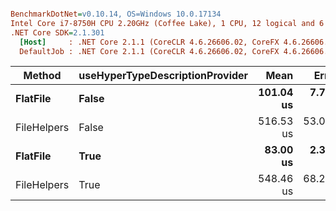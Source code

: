 ``` ini

BenchmarkDotNet=v0.10.14, OS=Windows 10.0.17134
Intel Core i7-8750H CPU 2.20GHz (Coffee Lake), 1 CPU, 12 logical and 6 physical cores
.NET Core SDK=2.1.301
  [Host]     : .NET Core 2.1.1 (CoreCLR 4.6.26606.02, CoreFX 4.6.26606.05), 64bit RyuJIT
  DefaultJob : .NET Core 2.1.1 (CoreCLR 4.6.26606.02, CoreFX 4.6.26606.05), 64bit RyuJIT


```
|      Method | useHyperTypeDescriptionProvider |      Mean |     Error |     StdDev |    Median |   Gen 0 |  Gen 1 | Allocated |
|------------ |-------------------------------- |----------:|----------:|-----------:|----------:|--------:|-------:|----------:|
|    **FlatFile** |                           **False** | **101.04 us** |  **7.742 us** |  **21.837 us** |  **94.25 us** | **11.5967** | **0.1221** |  **53.54 KB** |
| FileHelpers |                           False | 516.53 us | 53.082 us | 156.513 us | 520.84 us |  4.8828 | 2.4414 |  24.52 KB |
|    **FlatFile** |                            **True** |  **83.00 us** |  **2.366 us** |   **3.542 us** |  **81.30 us** | **11.5967** | **0.1221** |  **53.54 KB** |
| FileHelpers |                            True | 548.46 us | 68.278 us | 201.319 us | 575.73 us |  4.8828 | 2.4414 |  24.52 KB |
